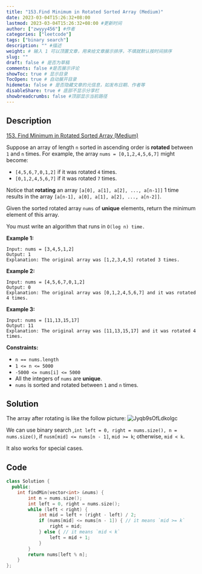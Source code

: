 ```yaml
---
title: "153.Find Minimum in Rotated Sorted Array (Medium)"
date: 2023-03-04T15:26:32+08:00
lastmod: 2023-03-04T15:26:32+08:00 #更新时间
author: ["zwyyy456"] #作者
categories: ["leetcode"]
tags: ["binary search"]
description: "" #描述
weight: # 输入 1 可以顶置文章，用来给文章展示排序，不填就默认按时间排序
slug: ""
draft: false # 是否为草稿
comments: false #是否展示评论
showToc: true # 显示目录
TocOpen: true # 自动展开目录
hidemeta: false # 是否隐藏文章的元信息，如发布日期、作者等
disableShare: true # 底部不显示分享栏
showbreadcrumbs: false #顶部显示当前路径
---
```

## Description
[153. Find Minimum in Rotated Sorted Array (Medium)](https://leetcode.com/problems/find-minimum-in-rotated-sorted-array/)

Suppose an array of length `n` sorted in ascending order is **rotated** between `1` and `n` times.
For example, the array `nums = [0,1,2,4,5,6,7]` might become:

- `[4,5,6,7,0,1,2]` if it was rotated `4` times.
- `[0,1,2,4,5,6,7]` if it was rotated `7` times.

Notice that **rotating** an array `[a[0], a[1], a[2], ..., a[n-1]]` 1 time results in the array
`[a[n-1], a[0], a[1], a[2], ..., a[n-2]]`.

Given the sorted rotated array `nums` of **unique** elements, return the minimum element of this
array.

You must write an algorithm that runs in `O(log n) time.`

**Example 1:**

```
Input: nums = [3,4,5,1,2]
Output: 1
Explanation: The original array was [1,2,3,4,5] rotated 3 times.

```

**Example 2:**

```
Input: nums = [4,5,6,7,0,1,2]
Output: 0
Explanation: The original array was [0,1,2,4,5,6,7] and it was rotated 4 times.

```

**Example 3:**

```
Input: nums = [11,13,15,17]
Output: 11
Explanation: The original array was [11,13,15,17] and it was rotated 4 times.

```

**Constraints:**

- `n == nums.length`
- `1 <= n <= 5000`
- `-5000 <= nums[i] <= 5000`
- All the integers of `nums` are **unique**.
- `nums` is sorted and rotated between `1` and `n` times.

## Solution
The array after rotating is like the follow picture:
![Jyqb9sOfLdkolgc](https://pic-upyun.zwyyy456.tech/smms/2023-12-26-065404.png)

We can use binary search ,`int left = 0, right = nums.size(), n = nums.size()`, if `nusm[mid] <= nums[n - 1]`, `mid >= k`; otherwise, `mid < k`.

It also works for special cases.

## Code
```cpp
class Solution {
  public:
    int findMin(vector<int> &nums) {
        int n = nums.size();
        int left = 0, right = nums.size();
        while (left < right) {
            int mid = left + (right - left) / 2;
            if (nums[mid] <= nums[n - 1]) { // it means `mid >= k`
                right = mid;
            } else { // it means `mid < k`
                left = mid + 1;
            }
        }
        return nums[left % n];
    }
};
```

